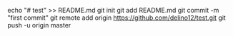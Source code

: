 echo "# test" >> README.md
git init
git add README.md
git commit -m "first commit"
git remote add origin https://github.com/delino12/test.git
git push -u origin master